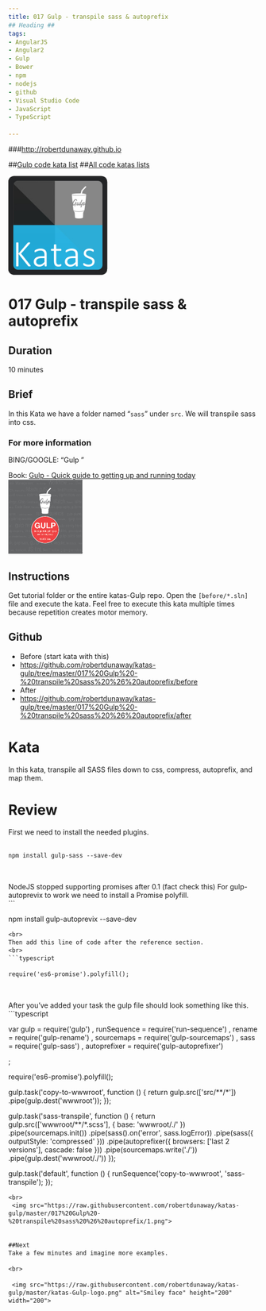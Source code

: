 ```yaml
---
title: 017 Gulp - transpile sass & autoprefix
## Heading ##
tags: 
- AngularJS
- Angular2
- Gulp
- Bower
- npm
- nodejs
- github
- Visual Studio Code
- JavaScript
- TypeScript

---
```


###http://robertdunaway.github.io

##[Gulp code kata list](http://mycodekatas.github.io/gulp.html)
##[All code katas lists](http://mycodekatas.github.io/)

 <img src="https://raw.githubusercontent.com/robertdunaway/katas-gulp/master/katas-Gulp-logo.png" alt="Smiley face" height="200" width="200"> 

# 017 Gulp - transpile sass & autoprefix

## Duration
10 minutes

## Brief
In this Kata we have a folder named “`sass`” under `src`.  We will transpile sass into css.

### For more information 
BING/GOOGLE: “Gulp ”

Book: 
[Gulp - Quick guide to getting up and running today](http://www.amazon.com/Gulp-Quick-guide-getting-running-ebook/dp/B010NXMFF6/)
<br>
<img src="https://raw.githubusercontent.com/robertdunaway/gulp-book/master/bookcoverimage.PNG" alt="Smiley face" height="150" width="150">



## Instructions
Get tutorial folder or the entire katas-Gulp repo.
Open the `[before/*.sln]` file and execute the kata.
Feel free to execute this kata multiple times because repetition creates motor memory.

## Github
 - Before (start kata with this)
  - https://github.com/robertdunaway/katas-gulp/tree/master/017%20Gulp%20-%20transpile%20sass%20%26%20autoprefix/before
 - After
  - https://github.com/robertdunaway/katas-gulp/tree/master/017%20Gulp%20-%20transpile%20sass%20%26%20autoprefix/after


# Kata
In this kata, transpile all SASS files down to css, compress, autoprefix, and map them.

# Review
First we need to install the needed plugins.
<br>
```

npm install gulp-sass --save-dev


```
<br>
NodeJS stopped supporting promises after 0.1  (fact check this)
For gulp-autoprevix to work we need to install a Promise polyfill.
<br>
```

npm install gulp-autoprevix --save-dev


```
<br>
Then add this line of code after the reference section.
<br>
```typescript

require('es6-promise').polyfill();


```
<br>
After you’ve added your task the gulp file should look something like this.
<br>
```typescript

var gulp = require('gulp')
    , runSequence = require('run-sequence')
    , rename = require('gulp-rename')
    , sourcemaps = require('gulp-sourcemaps')
    , sass = require('gulp-sass')
    , autoprefixer = require('gulp-autoprefixer')
   
;

require('es6-promise').polyfill();

gulp.task('copy-to-wwwroot', function () {
    return gulp.src(['src/**/*'])
    .pipe(gulp.dest('wwwroot'));
});

gulp.task('sass-transpile', function () {
    return gulp.src(['wwwroot/**/*.scss'], { base: 'wwwroot/./' })
     .pipe(sourcemaps.init())
     .pipe(sass().on('error', sass.logError))
     .pipe(sass({ outputStyle: 'compressed' }))
     .pipe(autoprefixer({
          browsers: ['last 2 versions'],
          cascade: false
     }))
     .pipe(sourcemaps.write('./'))
     .pipe(gulp.dest('wwwroot/./'))
});

gulp.task('default', function () {
    runSequence('copy-to-wwwroot', 'sass-transpile');
});


```
<br>
 <img src="https://raw.githubusercontent.com/robertdunaway/katas-gulp/master/017%20Gulp%20-%20transpile%20sass%20%26%20autoprefix/1.png"> 


##Next
Take a few minutes and imagine more examples. 

<br>

 <img src="https://raw.githubusercontent.com/robertdunaway/katas-gulp/master/katas-Gulp-logo.png" alt="Smiley face" height="200" width="200"> 
